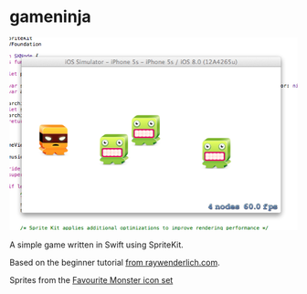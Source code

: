 
# gameninja

![](https://raw.githubusercontent.com/BenziAhamed/swift-game-ninja/master/screen.png)

A simple game written in Swift using SpriteKit.

Based on the beginner tutorial [from raywenderlich.com](http://www.raywenderlich.com/42699/spritekit-tutorial-for-beginners).

Sprites from the [Favourite Monster icon set](https://www.iconfinder.com/iconsets/Favorite_monsters)
